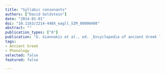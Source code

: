 ```yaml
---
title: "Syllabic consonants"
authors: ["David Goldstein"]
date: "2014-01-01"
doi: "10.1163/2214-448X_eagll_SIM_00000408"
abstract: ""
publication_types: ["6"]
publication: "G. Giannakis et al., ed. _Encyclopedia of ancient Greek language and linguistics_, vol. 3: 344–346. Leiden: Brill"
tags:
- Ancient Greek
- Phonology
selected: false
featured: false

---
```

